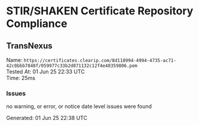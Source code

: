 # STIR/SHAKEN Certificate Repository Compliance

## TransNexus

Name: `https://certificates.clearip.com/8d118994-4994-4735-ac71-42c0bbb7848f/059977c33b2d871132c12f4e48359806.pem`\
Tested At: 01 Jun 25 22:33 UTC\
Time: 25ms

### Issues

no warning, or error, or notice date level issues were found

Generated: 01 Jun 25 22:38 UTC